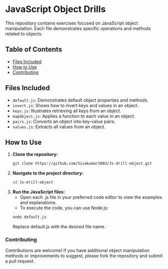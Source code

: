 # JavaScript Object Drills

This repository contains exercises focused on JavaScript object manipulation. Each file demonstrates specific operations and methods related to objects.

## Table of Contents

- [Files Included](#files-included)
- [How to Use](#how-to-use)
- [Contributing](#contributing)


## Files Included

- `default.js`: Demonstrates default object properties and methods.
- `invert.js`: Shows how to invert keys and values in an object.
- `keys.js`: Illustrates retrieving all keys from an object.
- `mapObject.js`: Applies a function to each value in an object.
- `pairs.js`: Converts an object into key-value pairs.
- `values.js`: Extracts all values from an object.

## How to Use

1. **Clone the repository:**
   ```bash
   git clone https://github.com/Sivakumar1003/Js-drill-object.git
   ```
2. **Navigate to the project directory:**
   ```bash
   cd Js-drill-object
   ```
3. **Run the JavaScript files:**
    * Open each .js file in your preferred code editor to view the examples and explanations.
    * To execute the code, you can use Node.js:
   ```bash
   node default.js
   ```
   Replace default.js with the desired file name.

### Contributing

Contributions are welcome! If you have additional object manipulation methods or improvements to suggest, please fork the repository and submit a pull request.
